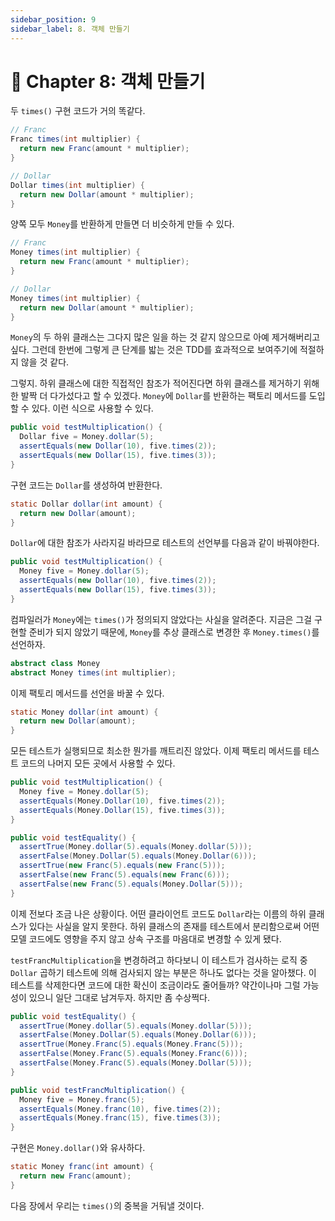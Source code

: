 ```yaml
---
sidebar_position: 9
sidebar_label: 8. 객체 만들기
---
```


# 🌈 Chapter 8: 객체 만들기
두 `times()` 구현 코드가 거의 똑같다.

```java
// Franc
Franc times(int multiplier) {
  return new Franc(amount * multiplier);
}

// Dollar
Dollar times(int multiplier) {
  return new Dollar(amount * multiplier);
}
```

양쪽 모두 `Money`를 반환하게 만들면 더 비슷하게 만들 수 있다.

```java
// Franc
Money times(int multiplier) {
  return new Franc(amount * multiplier);
}

// Dollar
Money times(int multiplier) {
  return new Dollar(amount * multiplier);
}
```

`Money`의 두 하위 클래스는 그다지 많은 일을 하는 것 같지 않으므로 아예 제거해버리고 싶다. 그런데 한번에 그렇게 큰 단계를 밟는 것은 TDD를 효과적으로 보여주기에 적절하지 않을 것 같다.   

그렇지. 하위 클래스에 대한 직접적인 참조가 적어진다면 하위 클래스를 제거하기 위해 한 발짝 더 다가섰다고 할 수 있겠다. `Money`에 `Dollar`를 반환하는 팩토리 메서드를 도입할 수 있다. 이런 식으로 사용할 수 있다.

```java
public void testMultiplication() {
  Dollar five = Money.dollar(5);
  assertEquals(new Dollar(10), five.times(2));
  assertEquals(new Dollar(15), five.times(3));
}
```

구현 코드는 `Dollar`를 생성하여 반환한다.

```java
static Dollar dollar(int amount) {
  return new Dollar(amount);
}
```

`Dollar`에 대한 참조가 사라지길 바라므로 테스트의 선언부를 다음과 같이 바꿔야한다.

```java
public void testMultiplication() {
  Money five = Money.dollar(5);
  assertEquals(new Dollar(10), five.times(2));
  assertEquals(new Dollar(15), five.times(3));
}
```

컴파일러가 `Money`에는 `times()`가 정의되지 않았다는 사실을 알려준다. 지금은 그걸 구현할 준비가 되지 않았기 때문에, `Money`를 추상 클래스로 변경한 후 `Money.times()`를 선언하자.

```java
abstract class Money
abstract Money times(int multiplier);
```

이제 팩토리 메서드를 선언을 바꿀 수 있다.

```java
static Money dollar(int amount) {
  return new Dollar(amount);
}
```

모든 테스트가 실행되므로 최소한 뭔가를 깨트리진 않았다. 이제 팩토리 메서드를 테스트 코드의 나머지 모든 곳에서 사용할 수 있다.

```java
public void testMultiplication() {
  Money five = Money.dollar(5);
  assertEquals(Money.Dollar(10), five.times(2));
  assertEquals(Money.Dollar(15), five.times(3));
}

public void testEquality() {
  assertTrue(Money.dollar(5).equals(Money.dollar(5)));
  assertFalse(Money.Dollar(5).equals(Money.Dollar(6)));
  assertTrue(new Franc(5).equals(new Franc(5)));
  assertFalse(new Franc(5).equals(new Franc(6)));
  assertFalse(new Franc(5).equals(Money.Dollar(5)));
}
```

이제 전보다 조금 나은 상황이다. 어떤 클라이언트 코드도 `Dollar`라는 이름의 하위 클래스가 있다는 사실을 알지 못한다. 하위 클래스의 존재를 테스트에서 분리함으로써 어떤 모델 코드에도 영향을 주지 않고 상속 구조를 마음대로 변경할 수 있게 됐다.   

`testFrancMultiplication`을 변경하려고 하다보니 이 테스트가 검사하는 로직 중 `Dollar` 곱하기 테스트에 의해 검사되지 않는 부분은 하나도 없다는 것을 알아챘다. 이 테스트를 삭제한다면 코드에 대한 확신이 조금이라도 줄어들까? 약간이나마 그럴 가능성이 있으니 일단 그대로 남겨두자. 하지만 좀 수상쩍다.

```java
public void testEquality() {
  assertTrue(Money.dollar(5).equals(Money.dollar(5)));
  assertFalse(Money.Dollar(5).equals(Money.Dollar(6)));
  assertTrue(Money.Franc(5).equals(Money.Franc(5)));
  assertFalse(Money.Franc(5).equals(Money.Franc(6)));
  assertFalse(Money.Franc(5).equals(Money.Dollar(5)));
}

public void testFrancMultiplication() {
  Money five = Money.franc(5);
  assertEquals(Money.franc(10), five.times(2));
  assertEquals(Money.franc(15), five.times(3));
}
```

구현은 `Money.dollar()`와 유사하다.

```java
static Money franc(int amount) {
  return new Franc(amount);
}
```

다음 장에서 우리는 `times()`의 중복을 거둬낼 것이다.
